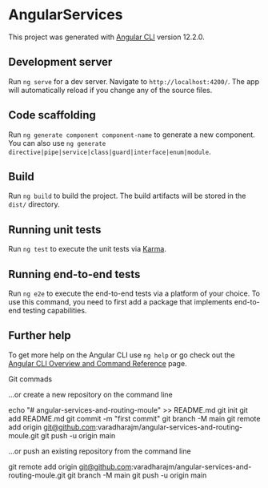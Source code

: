# AngularServices

This project was generated with [Angular CLI](https://github.com/angular/angular-cli) version 12.2.0.

## Development server

Run `ng serve` for a dev server. Navigate to `http://localhost:4200/`. The app will automatically reload if you change any of the source files.

## Code scaffolding

Run `ng generate component component-name` to generate a new component. You can also use `ng generate directive|pipe|service|class|guard|interface|enum|module`.

## Build

Run `ng build` to build the project. The build artifacts will be stored in the `dist/` directory.

## Running unit tests

Run `ng test` to execute the unit tests via [Karma](https://karma-runner.github.io).

## Running end-to-end tests

Run `ng e2e` to execute the end-to-end tests via a platform of your choice. To use this command, you need to first add a package that implements end-to-end testing capabilities.

## Further help

To get more help on the Angular CLI use `ng help` or go check out the [Angular CLI Overview and Command Reference](https://angular.io/cli) page.

 Git commads

…or create a new repository on the command line

echo "# angular-services-and-routing-moule" >> README.md
git init
git add README.md
git commit -m "first commit"
git branch -M main
git remote add origin git@github.com:varadharajm/angular-services-and-routing-moule.git
git push -u origin main

…or push an existing repository from the command line

git remote add origin git@github.com:varadharajm/angular-services-and-routing-moule.git
git branch -M main
git push -u origin main
